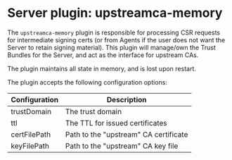 # Server plugin: upstreamca-memory

The `upstreamca-memory` plugin is responsible for processing CSR requests for intermediate signing
certs (or from Agents if the user does not want the Server to retain signing material). This plugin
will manage/own the Trust Bundles for the Server, and act as the interface for upstream CAs.

The plugin maintains all state in memory, and is lost upon restart.

The plugin accepts the following configuration options:

| Configuration | Description                           |
| ------------- | ------------------------------------- |
| trustDomain   | The trust domain                      |
| ttl           | The TTL for issued certificates       |
| certFilePath  | Path to the "upstream" CA certificate |
| keyFilePath   | Path to the "upstream" CA key file    |
